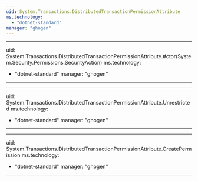 ```yaml
---
uid: System.Transactions.DistributedTransactionPermissionAttribute
ms.technology: 
  - "dotnet-standard"
manager: "ghogen"
---
```


---
uid: System.Transactions.DistributedTransactionPermissionAttribute.#ctor(System.Security.Permissions.SecurityAction)
ms.technology: 
  - "dotnet-standard"
manager: "ghogen"
---

---
uid: System.Transactions.DistributedTransactionPermissionAttribute.Unrestricted
ms.technology: 
  - "dotnet-standard"
manager: "ghogen"
---

---
uid: System.Transactions.DistributedTransactionPermissionAttribute.CreatePermission
ms.technology: 
  - "dotnet-standard"
manager: "ghogen"
---
